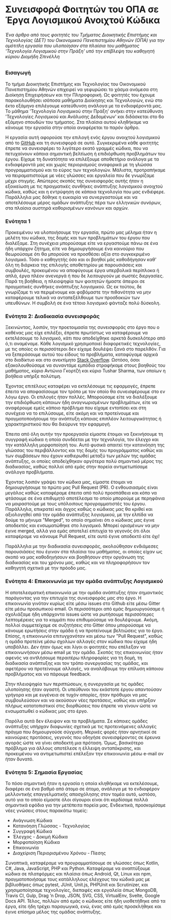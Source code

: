 ﻿# Συνεισφορά Φοιτητών του ΟΠΑ σε Έργα Λογισμικού Ανοιχτού Κώδικα

###### *Ένα άρθρο από τους φοιτητές του Τμήματος Διοικητικής Επιστήμης και Τεχνολογίας (ΔΕΤ) του Οικονομικού Πανεπιστημίου Αθηνών (ΟΠΑ) για την ομότιτλη εργασία που υλοποίησαν στα πλαίσια του μαθήματος 'Τεχνολογία Λογισμικού στην Πράξη' υπό την επίβλεψη του καθηγητή κύριου Διομήδη Σπινέλλη*

### Εισαγωγή 
Το τμήμα Διοικητικής Επιστήμης και Τεχνολογίας του Οικονομικού Πανεπιστημίου Αθηνών επιχειρεί να γεφυρώσει το χάσμα ανάμεσα στη Διοίκηση Επιχειρήσεων και την Πληροφορική. Ως φοιτητές του έχουμε παρακολουθήσει ισόποσα μαθήματα Διοίκησης και Τεχνολογιών, ενώ στο έκτο εξάμηνο επιλέγουμε κατεύθυνση ανάλογα με τα ενδιαφέροντά μας. Το μάθημα 'Τεχνολογία Λογισμικού στην Πράξη' ανήκει στην κατεύθυνση 'Τεχνολογίες Λογισμικού και Ανάλυσης Δεδομένων' και διδάσκεται στο 6ο εξάμηνο σπουδών του τμήματος. Στα πλαίσια αυτού κληθήκαμε να κάνουμε την εργασία στην οποία αναφέρεται το παρόν άρθρο.

Η εργασία αυτή αφορούσε την επιλογή ενός έργου ανοιχτού λογισμικού από το [GitHub](https://github.com/) και τη συνεισφορά σε αυτό. Συγκεκριμένα κάθε φοιτητής έπρεπε να συνεισφέρει το λιγότερο εκατό γραμμές κώδικα, που να πετυχαίνουν κάποια σημαντική βελτίωση ή επιδιόρθωση προβλημάτων του έργου. Είχαμε τη δυνατότητα να επιλέξουμε αποθετήριο ανάλογα με τα ενδιαφέροντά μας και χωρίς περιορισμούς αναφορικά με τη γλώσσα προγραμματισμού και το εύρος των τεχνολογιών. Μάλιστα, προτραπήκαμε να πειραματιστούμε με νέες γλώσσες και εργαλεία που δε γνωρίζαμε μέχρι στιγμής. Απώτερος σκοπός της συνεισφοράς αυτής ήταν η εξοικείωση με τις πραγματικές συνθήκες ανάπτυξης λογισμικού ανοιχτού κώδικα, καθώς και η εντρύφηση σε κάποια τεχνολογία που μας ενδιέφερε. Παράλληλα μας δόθηκε η ευκαιρία να συνεργαστούμε και να αποτελέσουμε μέρος ομάδων ανάπτυξης πέρα των ελληνικών συνόρων, στα πλαίσια αυστηρά καθορισμένων κανόνων και αρχών.

### Ενότητα 1

Προκειμένου να υλοποιήσουμε την εργασία, πρώτο μας μέλημα ήταν η μελέτη του κώδικα, της δομής και των προβλημάτων του έργου που διαλέξαμε. Στη συνέχεια μπορούσαμε είτε να εργαστούμε πάνω σε ένα ήδη υπάρχον ζήτημα, είτε να δημιουργήσουμε ένα καινούριο που θεωρούσαμε ότι θα μπορούσε να προσθέσει αξία στο συγκεκριμένο λογισμικό.
Τόσο ο καθηγητής όσο και οι βοηθοί μάς καθοδήγησαν καθ' όλη τη διάρκεια της επιλογής αποθετηρίου με παρουσιάσεις και συμβουλές, προκειμένου να αποφύγουμε έργα υπερβολικά περίπλοκα ή απλά, έργα πλέον ανενεργά ή που δε λειτουργούν με σωστές διεργασίες.
Παρά τη βοήθεια, η πλειοψηφία των φοιτητών ήμαστε άπειροι σε πραγματικές συνθήκες ανάπτυξης λογισμικού. Ως εκ τούτου, δε γνωρίζαμε τι να περιμένουμε και φοβόμαστε την πιθανότητα να μην καταφέρουμε τελικά να ανταπεξέλθουμε των προσδοκιών των υπευθύνων. Η συμβολή σε ένα τέτοιο λογισμικό φάνταζε πολύ δύσκολη.

### Ενότητα 2: Διαδικασία συνεισφοράς

Ξεκινώντας, λοιπόν, την προετοιμασία της συνεισφοράς στο έργο που ο καθένας μας είχε επιλέξει, έπρεπε πρωτίστως να καταφέρουμε να εκτελέσουμε το λογισμικό, κάτι που αποδείχθηκε αρκετά δυσκολότερο από ό,τι αναμέναμε. Κάθε λογισμικό χρησιμοποιεί διαφορετικές τεχνολογίες, με τις οποίες οι περισσότεροι δεν είχαμε δουλέψει ξανά στο παρελθόν. Για να ξεπεράσουμε αυτού του είδους τα προβλήματα, καταφύγαμε αρχικά στο διαδίκτυο και στο ανεκτίμητο [Stack Overflow](https://stackoverflow.com/). Ωστόσο, όσοι εξακολουθούσαμε να συναντάμε εμπόδια στραφήκαμε στους βοηθούς του μαθήματος, κύριο Αντώνιο Γκορτζή και κύριο Tushar Sharma, των οποίων η βοήθεια υπήρξε πολύτιμη.

Έχοντας επιτέλους καταφέρει να εκτελέσουμε τις εφαρμογές, έπρεπε έπειτα να αποφασίσουμε τον τρόπο με τον οποίο θα συνεισφέρουμε στο εν λόγω έργο. Οι επιλογές ήταν πολλές. Μπορούσαμε είτε να διαλέξουμε την επιδιόρθωση κάποιων ήδη αναγνωρισμένων προβλημάτων, είτε να αναφέρουμε εμείς κάποιο πρόβλημα που είχαμε εντοπίσει και στη συνέχεια να το επιλύσουμε, είτε ακόμη και να προτείνουμε και πραγματοποιήσουμε την ανάπτυξη κάποιας επιπλέον λειτουργικότητας ή χαρακτηριστικού που θα διεύρυνε την εφαρμογή.

Έπειτα από όλη αυτήν την προεργασία είμαστε έτοιμοι να ξεκινήσουμε τη συγγραφή κώδικα η οποία συνδέεται με την τεχνολογία, τον έλεγχο και την κατάλληλη μορφοποίησή του. Αυτό φυσικά απαιτεί την κατανόηση της γλώσσας του περιβάλλοντος και της δομής του προγράμματος καθώς και των συμβάσεων που έχουν καθιερωθεί μεταξύ των μελών της ομάδας ανάπτυξης, οι οποίες αποδείχθηκαν αργότερα πολύ σημαντικό μέρος της διαδικασίας, καθώς πολλοί από εμάς στην πορεία αντιμετωπίσαμε ανάλογα προβλήματα.

Έχοντας λοιπόν γράψει τον κώδικα μας, είμαστε έτοιμοι να δημιουργήσουμε το πρώτο μας Pull Request (PR). Ο ενθουσιασμός είναι μεγάλος καθώς καταφέραμε έπειτα από πολύ προσπάθεια και κόπο να φτάσουμε σε ένα επιθυμητό αποτέλεσμα το οποίο μπορούμε με περηφάνια να μοιραστούμε με τους υπόλοιπους προγραμματιστές του έργου. Παράλληλα, επικρατεί και άγχος καθώς ο κώδικας μας θα κριθεί και αξιολογηθεί από την ομάδα ανάπτυξης λογισμικού, με την ελπίδα να δούμε το μήνυμα "Merged", το οποίο σημαίνει ότι ο κώδικας μας έγινε αποδεκτός και ενσωματώθηκε στο λογισμικό. Μπορεί ορισμένων να μην έγινε merged, αλλά για εμάς αποτελεί επιτυχία το γεγονός ότι όλοι καταφέραμε να κάνουμε Pull Request, είτε αυτό έγινε αποδεκτό είτε όχι!

Παράλληλα με την διαδικασία συνεισφοράς, ακολούθησαν ενδιάμεσες παρουσιάσεις που έγιναν στα πλαίσια του μαθήματος, οι οποίες είχαν ως σκοπό να μας καθοδηγήσουν και βοηθήσουν στην οργάνωση της διαδικασίας και του χρόνου μας, καθώς και να πληροφορήσουν τον καθηγητή σχετικά με την πρόοδο μας.

### Ενότητα 4: Επικοινωνία με την ομάδα ανάπτυξης Λογισμικού

Η αποτελεσματική επικοινωνία με την ομάδα ανάπτυξης ήταν σημαντικός παράγοντας για την επιτυχία της συνεισφοράς μας στο έργο. Η επικοινωνία γινόταν κυρίως είτε μέσω issues στο Github είτε μέσω Gitter είτε μέσω προσωπικού email. Οι περισσότεροι από εμάς δημιουργούσαμε ή σχολιάζαμε ήδη υπάρχοντα issues ώστε να ρωτήσουμε περισσότερες λεπτομέρειες για το κομμάτι που επιθυμούσαμε να δουλέψουμε. Ακόμη, πολλοί συμμετείχαμε σε συζητήσεις στο Gitter όπου μπορούσαμε να κάνουμε ερωτήσεις στην ομάδα ή να προτείνουμε βελτιώσεις για το έργο. Επίσης, η επικοινωνία επιτυγχανόταν και μέσω των "Pull Request", καθώς η ομάδα προτείνε μέσω σχολίων αλλαγές στον κώδικα που είχαμε ήδη υποβάλλει. Δεν ήταν όμως και λίγοι οι φοιτητές που επέλεξαν να επικοινωνήσουν μέσω email με την ομάδα. Σκοπός της επικοινωνίας ήταν αφενός να αντλήσουμε περαιτέρω πληροφορίες για τη δομή, τη διαδικασία ανάπτυξης και τον τρόπο συνεργασίας της ομάδας, και αφετέρου να προτείνουμε αλλαγές, να αναλάβουμε την επίλυση κάποιου προβλήματος και να πάρουμε feedback. 

Στην πλειοψηφία των περιπτώσεων, η συνεργασία με τις ομάδες υλοποίησης ήταν αγαστή. Οι υπεύθυνοι του εκάστοτε έργου απαντούσαν γρήγορα και με ευγένεια σε τυχόν απορίες, ήταν πρόθυμοι να μας συμβουλεύσουν και να ακούσουν νέες προτάσεις, καθώς και υπήρξαν πλήρως κατατοπιστικοί στις διορθώσεις που έπρεπε να γίνουν ώστε να ενσωματωθεί ο κώδικας μας στο έργο.

Παρόλα αυτά δεν έλειψαν και τα προβλήματα. Σε κάποιες ομάδες ανάπτυξης υπήρχαν διαφωνίες σχετικά με τις προτεινόμενες αλλαγές πράγμα που δημιουργούσε σύγχυση. Μερικές φορές ήταν αρνητικοί σε καινούριες προτάσεις, γεγονός που οδηγήσε συνεισφέροντες σε έρευνα αγοράς ώστε να γίνει αποδεκτή μια πρόταση. Όμως, βασικότερο πρόβλημα για άλλους αποτέλεσε η έλλειψη ανταπόκρισης, και προκειμένου να αντιμετωπιστεί επέλεξαν την επικοινωνία μέσω e-mail αν ήταν δυνατό.

### Ενότητα 5: Σημασία Εργασίας

Το πόσο σημαντική ήταν η εργασία η οποία κληθήκαμε να εκτελέσουμε, διαφέρει σε ένα βαθμό από άτομο σε άτομο, ανάλογα με το ενδιαφέρον μελλοντικής επαγγελματικής απασχόλησης στον τομέα αυτό, ωστόσο, αυτό για το οποίο είμαστε όλοι σίγουροι είναι ότι κερδίσαμε πολλά σημαντικά εφόδια για την μετέπειτα πορεία μας. Ενδεικτικά, προσκομίσαμε νέες γνώσεις στους παρακάτω τομείς:

* Ανάγνωση Κώδικα
* Κατανόηση Γλώσσας - Τεχνολογίας
* Συγγραφή Κώδικα
* Έλεγχος - Δοκιμή Κώδικα
* Μορφοποίηση Κώδικα
* Επικοινωνία
* Διαχείριση Περιορισμένου Χρόνου - Πίεσης

Συνοπτικά, καταφέραμε να προγραμματίσουμε σε γλώσσες όπως Kotlin, C#, Java, JavaScript, PHP και Python. Καταφέραμε να αναπτύξουμε κώδικα σε πλατφόρμες και πλαίσια όπως Android, Qt, Linux και npm, πραγματοποιήσαμε τους κατάλληλους ελέγχους του κώδικά μας με βιβλιοθήκες όπως pytest, JUnit, Unit.js, PHPUnit και Scrutinizer, και χρησιμοποίησαμε τεχνολογίες, διεπαφές και εργαλεία όπως MongoDB, Travis CI, Gulp, Drag ’n Drop, JSON, SVG, CSS, VirtualEnv, Svelte, Google Docs API. Τέλος, πολλών από εμάς ο κώδικας είτε ήδη υιοθετήθηκε από τα έργα, είτε ήδη τρέχει παραγωγικά, ενώ, ένας από εμάς προσκλήθηκε και έγινε επίσημα μέλος της ομάδας ανάπτυξης.



